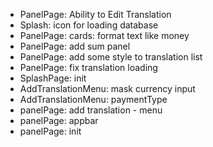 * PanelPage: Ability to Edit Translation
* Splash: icon for loading database
* PanelPage: cards: format text like money
* PanelPage: add sum panel
* PanelPage: add some style to translation list
* PanelPage: fix translation loading
* SplashPage: init
* AddTranslationMenu: mask currency input
* AddTranslationMenu: paymentType
* panelPage: add translation - menu
* panelPage: appbar
* panelPage: init